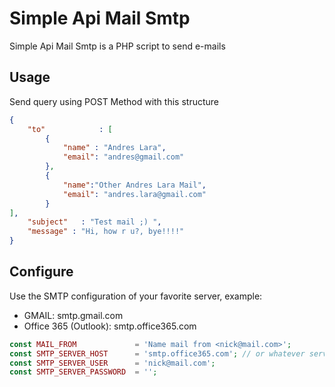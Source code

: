 # Simple Api Mail Smtp
Simple Api Mail Smtp is a PHP script to send e-mails

## Usage
Send query using POST Method with this structure

```json
{
	"to" 			: [
		{
			"name" : "Andres Lara",
			"email": "andres@gmail.com"
		},
		{
			"name":"Other Andres Lara Mail",
			"email": "andres.lara@gmail.com"
		}
],
	"subject"	: "Test mail ;) ",
	"message" : "Hi, how r u?, bye!!!!"
}
```


## Configure
Use the SMTP configuration of your favorite server, example:

  - GMAIL: smtp.gmail.com
  - Office 365 (Outlook): smtp.office365.com

```php  
const MAIL_FROM             = 'Name mail from <nick@mail.com>';
const SMTP_SERVER_HOST      = 'smtp.office365.com'; // or whatever server SMTP
const SMTP_SERVER_USER      = 'nick@mail.com';
const SMTP_SERVER_PASSWORD  = '';
```
